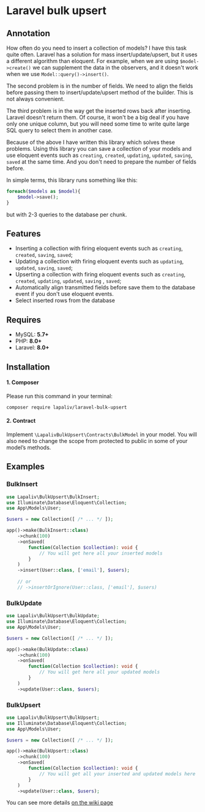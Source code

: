 # Laravel bulk upsert

## Annotation

How often do you need to insert a collection of models? I have this task quite often.
Laravel has a solution for mass insert/update/upsert, but it uses a different algorithm than eloquent.
For example, when we are using `$model->create()` we can supplement the data in the observers, and it
doesn't work when we use `Model::query()->insert()`.

The second problem is in the number of fields. We need to align the fields before passing them
to insert/update/upsert method of the builder. This is not always convenient.

The third problem is in the way get the inserted rows back after inserting. 
Laravel doesn't return them. Of course, it won't be a big deal if you have only one unique column, but
you will need some time to write quite large SQL query to select them in another case.

Because of the above I have written this library which solves these problems. Using this library you can
save a collection of your models and use eloquent events such as `creating`, `created`, `updating`,
`updated`, `saving`, `saved` at the same time. And you don't need to prepare the number of fields before.

In simple terms, this library runs something like this:

```php
foreach($models as $model){
    $model->save();
}
```

but with 2-3 queries to the database per chunk.

## Features

- Inserting a collection with firing eloquent events such as `creating`, `created`, `saving`, `saved`;
- Updating a collection with firing eloquent events such as `updating`, `updated`, `saving`, `saved`;
- Upserting a collection with firing eloquent events such as `creating`, `created`, `updating`, `updated`, `saving`
  , `saved`;
- Automatically align transmitted fields before save them to the database event if you don't use eloquent events.
- Select inserted rows from the database

## Requires

- MySQL: __5.7+__
- PHP: __8.0+__
- Laravel: __8.0+__

## Installation

#### 1. Composer

Please run this command in your terminal:

```shell
composer require lapaliv/laravel-bulk-upsert
```

#### 2. Contract

Implement `\LapalivBulkUpsert\Contracts\BulkModel` in your model.
You will also need to change the scope from protected to public in some of your model’s methods.

## Examples

### BulkInsert

```php
use Lapaliv\BulkUpsert\BulkInsert;
use Illuminate\Database\Eloquent\Collection;
use App\Models\User;

$users = new Collection([ /* ... */ ]);

app()->make(BulkInsert::class)
    ->chunk(100)
    ->onSaved(
        function(Collection $collection): void {
            // You will get here all your inserted models
        }
    )
    ->insert(User::class, ['email'], $users);
    
    // or
    // ->insertOrIgnore(User::class, ['email'], $users)
```

### BulkUpdate

```php
use Lapaliv\BulkUpsert\BulkUpdate;
use Illuminate\Database\Eloquent\Collection;
use App\Models\User;

$users = new Collection([ /* ... */ ]);

app()->make(BulkUpdate::class)
    ->chunk(100)
    ->onSaved(
        function(Collection $collection): void {
            // You will get here all your updated models
        }
    )
    ->update(User::class, $users);
```

### BulkUpsert

```php
use Lapaliv\BulkUpsert\BulkUpsert;
use Illuminate\Database\Eloquent\Collection;
use App\Models\User;

$users = new Collection([ /* ... */ ]);

app()->make(BulkUpsert::class)
    ->chunk(100)
    ->onSaved(
        function(Collection $collection): void {
            // You will get all your inserted and updated models here
        }
    )
    ->update(User::class, $users);
```

You can see more details [on the wiki page](https://github.com/lapaliv/laravel-bulk-upsert/wiki)
